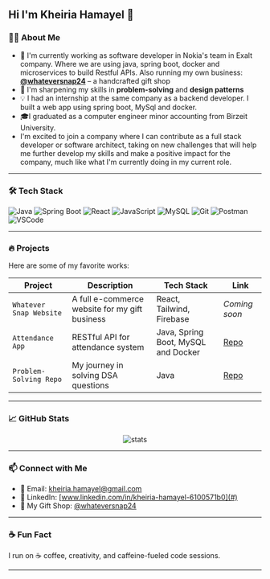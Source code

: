 ## Hi I'm Kheiria Hamayel 👋

### 👩‍💻 About Me

- 💼 I'm currently working as software developer in Nokia's team in Exalt company. Where we are using java, spring boot, docker and microservices to build Restful APIs. Also running my own business: **[@whateversnap24](https://www.instagram.com/whateversnap24)** – a handcrafted gift shop
- 🧠 I'm sharpening my skills in **problem-solving** and **design patterns**
- 💡 I had an internship at the same company as a backend developer. I built a web app using spring boot, MySql and docker.
- 🎓I graduated as a computer engineer minor accounting from Birzeit University.
- I'm excited to join a company where I can contribute as a full stack developer or software architect, taking on new challenges that will help me further develop my skills and make a positive impact for the company, much like what I'm currently doing in my current role.

  
---

### 🛠️ Tech Stack


![Java](https://img.shields.io/badge/Java-ED8B00?style=for-the-badge&logo=java&logoColor=white)
![Spring Boot](https://img.shields.io/badge/Spring_Boot-6DB33F?style=for-the-badge&logo=spring-boot&logoColor=white)
![React](https://img.shields.io/badge/React-20232A?style=for-the-badge&logo=react&logoColor=61DAFB)
![JavaScript](https://img.shields.io/badge/JavaScript-F7DF1E?style=for-the-badge&logo=javascript&logoColor=black)
![MySQL](https://img.shields.io/badge/MySQL-00758F?style=for-the-badge&logo=mysql&logoColor=white)
![Git](https://img.shields.io/badge/Git-F05032?style=for-the-badge&logo=git&logoColor=white)
![Postman](https://img.shields.io/badge/Postman-FF6C37?style=for-the-badge&logo=postman&logoColor=white)
![VSCode](https://img.shields.io/badge/VS%20Code-007ACC?style=for-the-badge&logo=visual-studio-code&logoColor=white)

---

### 🔥 Projects

Here are some of my favorite works:

| Project | Description | Tech Stack | Link |
|--------|-------------|------------|------|
| `Whatever Snap Website` | A full e-commerce website for my gift business | React, Tailwind, Firebase | *Coming soon* |
| `Attendance App` | RESTful API for attendance system | Java, Spring Boot, MySQL and Docker | [Repo](https://github.com/Kheiria-Hamayel/attendence-app) |
| `Problem-Solving Repo` | My journey in solving DSA questions | Java | [Repo](https://github.com/Kheiria-Hamayel/leetcode-solutions-java-problems) |

---

### 📈 GitHub Stats

<p align="center">
  <img src="https://github-readme-stats.vercel.app/api?username=Kheiria-Hamayel&show_icons=true&theme=tokyonight" alt="stats" />
</p>

---

### 📫 Connect with Me

- 💌 Email: kheiria.hamayel@gmail.com  
- 💼 LinkedIn: [www.linkedin.com/in/kheiria-hamayel-6100571b0](#)  
- 🎁 My Gift Shop: [@whateversnap24](https://www.instagram.com/whateversnap24)

---

### ☕ Fun Fact

I run on ☕ coffee, creativity, and caffeine-fueled code sessions.

---
